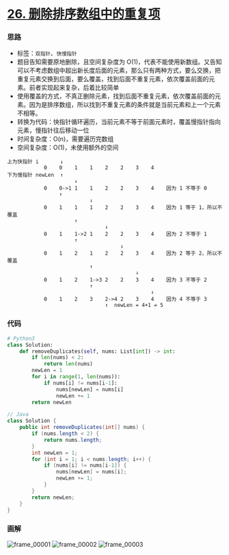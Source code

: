 # [26. 删除排序数组中的重复项](https://leetcode-cn.com/problems/remove-duplicates-from-sorted-array/)

<!--![image-20200101180934805](https://deppwang.oss-cn-beijing.aliyuncs.com/blog/2020-01-01-100934.png)-->

### 思路

- 标签：`双指针`、`快慢指针`
- 题目告知需要原地删除，且空间复杂度为 O(1)，代表不能使用新数组。又告知可以不考虑数组中超出新长度后面的元素，那么只有两种方式，要么交换，把重复元素交换到后面，要么覆盖，找到后面不重复元素，依次覆盖前面的元素。前者实现起来复杂，后着比较简单
- 使用覆盖的方式，不真正删除元素，找到后面不重复元素，依次覆盖前面的元素。因为是排序数组，所以找到不重复元素的条件就是当前元素和上一个元素不相等。
- 转换为代码：快指针循环遍历，当前元素不等于前面元素时，覆盖慢指针指向元素，慢指针往后移动一位
- 时间复杂度：O(n)，需要遍历完数组
- 空间复杂度：O(1)，未使用额外的空间


```
上为快指针 i       ↓
            0    0    1    1    2    2    3    4 
下为慢指针 newLen  ↑
                      ↓
            0    0->1 1    1    2    2    3    4    因为 1 不等于 0
                 ↑
                           ↓
            0    1    1    1    2    2    3    4    因为 1 等于 1，所以不覆盖
                      ↑
                                ↓
            0    1    1->2 1    2    2    3    4    因为 2 不等于 1
                      ↑
                                     ↓
            0    1    2    1    2    2    3    4    因为 2 等于 2，所以不覆盖
                           ↑
                                          ↓
            0    1    2    1->3 2    2    3    4    因为 3 不等于 2
                           ↑
                                               ↓
            0    1    2    3    2->4 2    3    4    因为 4 不等于 3
                                ↑  newLen = 4+1 = 5
```


### 代码

```python
# Python3
class Solution:
    def removeDuplicates(self, nums: List[int]) -> int:
        if len(nums) < 2:
            return len(nums)
        newLen = 1
        for i in range(1, len(nums)):
            if nums[i] != nums[i-1]:
                nums[newLen] = nums[i]
                newLen += 1
        return newLen
```
```Java
// Java
class Solution {
    public int removeDuplicates(int[] nums) {
        if (nums.length < 2) {
            return nums.length;
        }
        int newLen = 1;
        for (int i = 1; i < nums.length; i++) {
            if (nums[i] != nums[i-1]) {
                nums[newLen] = nums[i];
                newLen += 1;
            }
        }
        return newLen;
    }
}
```

### 画解

![frame_00001](https://deppwang.oss-cn-beijing.aliyuncs.com/blog/2019-12-22-020727.jpg)
![frame_00002](https://deppwang.oss-cn-beijing.aliyuncs.com/blog/2019-12-22-020729.jpg)
![frame_00003](https://deppwang.oss-cn-beijing.aliyuncs.com/blog/2019-12-22-020730.jpg)